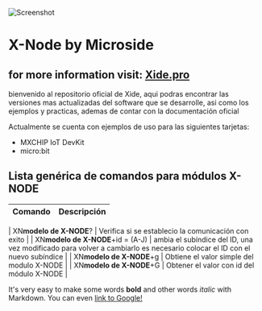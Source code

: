 
![Screenshot](screenshot.png)


# X-Node by Microside 
## for more information visit:  [Xide.pro](https://xide.pro/)



bienvenido al repositorio oficial de Xide, aqui podras encontrar las versiones mas actualizadas del software que se desarrolle, asi como los ejemplos y practicas, ademas de contar con la documentación oficial

Actualmente se cuenta con ejemplos de uso para las siguientes tarjetas: 

- MXCHIP IoT DevKit
- micro:bit 

## Lista genérica de comandos para módulos X-NODE

| Comando | Descripción |
| --- | --- |


| XN**modelo de X-NODE**?  | Verifica si se establecio la comunicación con exito  |
| XN**modelo de X-NODE**+id = (A-J) | ambia el subíndice del ID, una vez modificado para volver a cambiarlo es necesario colocar el ID con el nuevo subíndice  |
| XN**modelo de X-NODE**+g | Obtiene el valor simple del modulo X-NODE |
| XN**modelo de X-NODE**+G | Obtener el valor con id del módulo X-NODE |



It's very easy to make some words **bold** and other words *italic* with Markdown. You can even [link to Google!](http://google.com)

